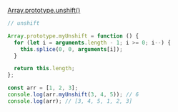 [Array.prototype.unshift()](https://developer.mozilla.org/zh-CN/docs/Web/JavaScript/Reference/Global_Objects/Array/unshift)



```javascript
// unshift

Array.prototype.myUnshift = function () {
  for (let i = arguments.length - 1; i >= 0; i--) {
    this.splice(0, 0, arguments[i]);
  }

  return this.length;
};

const arr = [1, 2, 3];
console.log(arr.myUnshift(3, 4, 5)); // 6
console.log(arr); // [3, 4, 5, 1, 2, 3]

```

